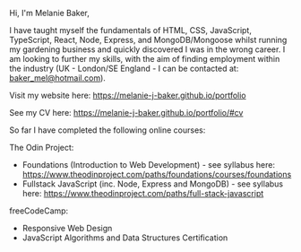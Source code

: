 Hi, I'm Melanie Baker,

I have taught myself the fundamentals of HTML, CSS, JavaScript, TypeScript, React, Node, Express, and MongoDB/Mongoose whilst running my gardening business and quickly discovered I was in the wrong career. I am looking to further my skills, with the aim of finding employment within the industry (UK - London/SE England - I can be contacted at: baker_mel@hotmail.com).

Visit my website here: https://melanie-j-baker.github.io/portfolio

See my CV here: https://melanie-j-baker.github.io/portfolio/#cv

So far I have completed the following online courses:

The Odin Project:
- Foundations (Introduction to Web Development) - see syllabus here: https://www.theodinproject.com/paths/foundations/courses/foundations
- Fullstack JavaScript (inc. Node, Express and MongoDB) - see syllabus here: https://www.theodinproject.com/paths/full-stack-javascript

freeCodeCamp:
- Responsive Web Design
- JavaScript Algorithms and Data Structures Certification
